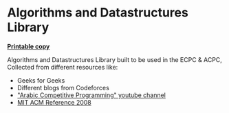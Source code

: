 
# Algorithms and Datastructures Library


[**Printable copy**](https://docs.google.com/document/d/1M1tS_YpL9ntGQPhTbszycCheEo9Ik0cHZo0QrUI8WMM/edit#heading=h.o1clpccx6esj)


Algorithms and Datastructures Library built to be used in the ECPC & ACPC,
Collected from different resources like:
 - Geeks for Geeks 
 - Different blogs from Codeforces 
 - ["Arabic Competitive Programming" youtube channel](https://www.youtube.com/channel/UC8OxKsmAyrGAfBiluhpLkbA)
 - [MIT ACM Reference 2008](http://web.mit.edu/~ecprice/acm/acm08/notebook.html)


